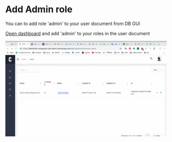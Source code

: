 # Add Admin role

You can to add role 'admin' to your user document from DB GUI

[Open dashboard](install-feathers-mongoose-casl.md) and add 'admin' to your roles in the user document

![](../../.gitbook/assets/wlaerfwexn.gif)

